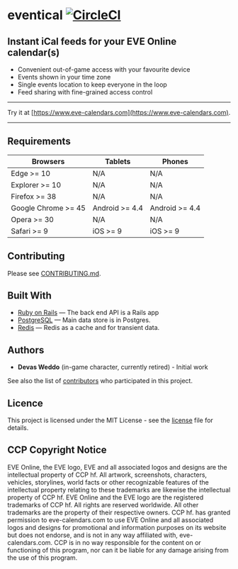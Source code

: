 # eventical [![CircleCI](https://circleci.com/gh/lunohodov/eventical.svg?style=svg&circle-token=b79e0b14abfe04bb761c1e6008af3f7e33b2fb99)](https://circleci.com/gh/lunohodov/eventical)

## Instant iCal feeds for your EVE Online calendar(s)

* Convenient out-of-game access with your favourite device
* Events shown in your time zone
* Single events location to keep everyone in the loop
* Feed sharing with fine-grained access control

---

Try it at [https://www.eve-calendars.com](https://www.eve-calendars.com).

---

## Requirements

| Browsers              | Tablets        | Phones         |
| --------------------- | -------------- | -------------- |
| Edge >= 10            | N/A            | N/A            |
| Explorer >= 10        | N/A            | N/A            |
| Firefox >= 38         | N/A            | N/A            |
| Google Chrome >= 45   | Android >= 4.4 | Android >= 4.4 |
| Opera >= 30           | N/A            | N/A            |
| Safari >= 9           | iOS >= 9       | iOS >= 9       |

## Contributing

Please see [CONTRIBUTING.md](/CONTRIBUTING.md).

## Built With

- [Ruby on Rails](https://github.com/rails/rails) &mdash; The back end API is a Rails app
- [PostgreSQL](http://www.postgresql.org/) &mdash; Main data store is in Postgres.
- [Redis](http://redis.io/) &mdash; Redis as a cache and for transient data.

## Authors

* **Devas Weddo** (in-game character, currently retired) - Initial work

See also the list of [contributors](https://github.com/lunohodov/eventical/graphs/contributors) who participated in this project.

## Licence

This project is licensed under the MIT License - see the [license](LICENSE) file for details.

## CCP Copyright Notice

EVE Online, the EVE logo, EVE and all associated logos and designs are the intellectual property of CCP hf. All artwork, screenshots, characters, vehicles, storylines, world facts or other recognizable features of the intellectual property relating to these trademarks are likewise the intellectual property of CCP hf. EVE Online and the EVE logo are the registered trademarks of CCP hf. All rights are reserved worldwide. All other trademarks are the property of their respective owners. CCP hf. has granted permission to eve-calendars.com to use EVE Online and all associated logos and designs for promotional and information purposes on its website but does not endorse, and is not in any way affiliated with, eve-calendars.com. CCP is in no way responsible for the content on or functioning of this program, nor can it be liable for any damage arising from the use of this program.
